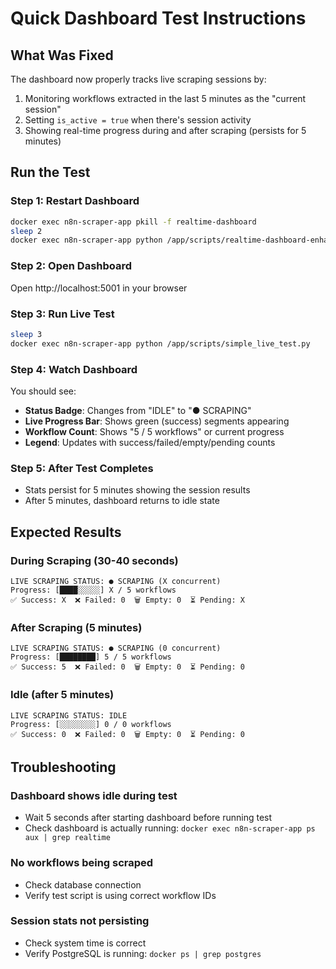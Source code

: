# Quick Dashboard Test Instructions

## What Was Fixed
The dashboard now properly tracks live scraping sessions by:
1. Monitoring workflows extracted in the last 5 minutes as the "current session"
2. Setting `is_active = true` when there's session activity
3. Showing real-time progress during and after scraping (persists for 5 minutes)

## Run the Test

### Step 1: Restart Dashboard
```bash
docker exec n8n-scraper-app pkill -f realtime-dashboard
sleep 2
docker exec n8n-scraper-app python /app/scripts/realtime-dashboard-enhanced.py &
```

### Step 2: Open Dashboard
Open http://localhost:5001 in your browser

### Step 3: Run Live Test
```bash
sleep 3
docker exec n8n-scraper-app python /app/scripts/simple_live_test.py
```

### Step 4: Watch Dashboard
You should see:
- **Status Badge**: Changes from "IDLE" to "● SCRAPING"
- **Live Progress Bar**: Shows green (success) segments appearing
- **Workflow Count**: Shows "5 / 5 workflows" or current progress
- **Legend**: Updates with success/failed/empty/pending counts

### Step 5: After Test Completes
- Stats persist for 5 minutes showing the session results
- After 5 minutes, dashboard returns to idle state

## Expected Results

### During Scraping (30-40 seconds)
```
LIVE SCRAPING STATUS: ● SCRAPING (X concurrent)
Progress: [████░░░░░] X / 5 workflows
✅ Success: X  ❌ Failed: 0  🗑️ Empty: 0  ⏳ Pending: X
```

### After Scraping (5 minutes)
```
LIVE SCRAPING STATUS: ● SCRAPING (0 concurrent)
Progress: [████████] 5 / 5 workflows
✅ Success: 5  ❌ Failed: 0  🗑️ Empty: 0  ⏳ Pending: 0
```

### Idle (after 5 minutes)
```
LIVE SCRAPING STATUS: IDLE
Progress: [░░░░░░░░] 0 / 0 workflows
✅ Success: 0  ❌ Failed: 0  🗑️ Empty: 0  ⏳ Pending: 0
```

## Troubleshooting

### Dashboard shows idle during test
- Wait 5 seconds after starting dashboard before running test
- Check dashboard is actually running: `docker exec n8n-scraper-app ps aux | grep realtime`

### No workflows being scraped
- Check database connection
- Verify test script is using correct workflow IDs

### Session stats not persisting
- Check system time is correct
- Verify PostgreSQL is running: `docker ps | grep postgres`


